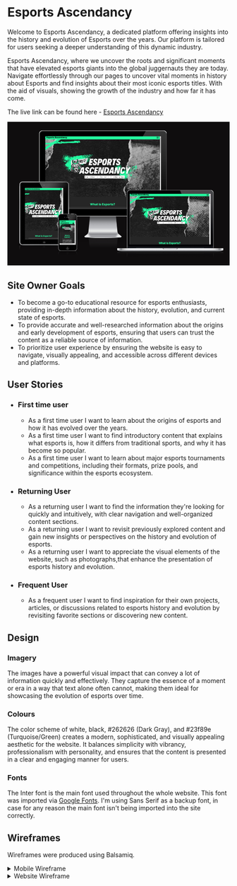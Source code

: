 # Esports Ascendancy

Welcome to Esports Ascendancy, a dedicated platform offering insights into the history and evolution of Esports over the years. Our platform is tailored for users seeking a deeper understanding of this dynamic industry.

Esports Ascendancy, where we uncover the roots and significant moments that have elevated esports giants into the global juggernauts they are today. Navigate effortlessly through our pages to uncover vital moments in history about Esports and find insights about their most iconic esports titles. With the aid of visuals, showing the growth of the industry and how far it has come.

The live link can be found here - [Esports Ascendancy](https://esteban-jr.github.io/EsportsAscendancy/)

![Esports Ascendancy Am I Responsive Image](/documents/read-me-images/responsive.PNG)

## Site Owner Goals 

- To become a go-to educational resource for esports enthusiasts, providing in-depth information about the history, evolution, and current state of esports.
- To provide accurate and well-researched information about the origins and early development of esports, ensuring that users can trust the content as a reliable source of information.
- To prioritize user experience by ensuring the website is easy to navigate, visually appealing, and accessible across different devices and platforms.

## User Stories
- ### First time user
  - As a first time user I want to learn about the origins of esports and how it has evolved over the years.
  - As a first time user I want to find introductory content that explains what esports is, how it differs from traditional sports, and why it has become so popular.
  - As a first time user I want to learn about major esports tournaments and competitions, including their formats, prize pools, and significance within the esports ecosystem.

- ### Returning User
  - As a returning user I want to find the information they're looking for quickly and intuitively, with clear navigation and well-organized content sections. 
  - As a returning user I want to revisit previously explored content and gain new insights or perspectives on the history and evolution of esports.
  - As a returning user I want to appreciate the visual elements of the website, such as photographs,that enhance the presentation of esports history and evolution.

- ### Frequent User
  - As a frequent user I want to find inspiration for their own projects, articles, or discussions related to esports history and evolution by revisiting favorite sections or discovering new content.

## Design

### Imagery
The images have a powerful visual impact that can convey a lot of information quickly and effectively. They capture the essence of a moment or era in a way that text alone often cannot, making them ideal for showcasing the evolution of esports over time.

### Colours
The color scheme of white, black, #262626 (Dark Gray), and #23f89e (Turquoise/Green) creates a modern, sophisticated, and visually appealing aesthetic for the website. It balances simplicity with vibrancy, professionalism with personality, and ensures that the content is presented in a clear and engaging manner for users.

### Fonts
The Inter font is the main font used throughout the whole website. This font was imported via [Google Fonts](https://fonts.google.com/). I'm using Sans Serif as a backup font, in case for any reason the main font isn't being imported into the site correctly.

## Wireframes
Wireframes were produced using Balsamiq. 

 <details>

 <summary>Mobile Wireframe</summary>

![Desktop Wireframe](/documents/read-me-images/esports-ascendancy-phone-wireframes.png)
 </details>

 <details>
    <summary>Website Wireframe</summary>

![Mobile Wireframe](/documents/read-me-images/esports-ascendancy-web-wireframes.png)
 </details>